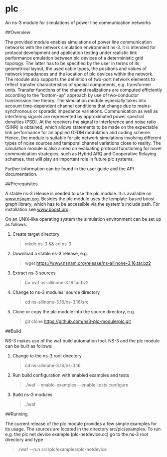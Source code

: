 # plc

An ns-3 module for simulations of power line communication networks

##Overview

The provided module enables simulations of power line communication networks with the network simulation
environment ns-3. It is intended for protocol development and application testing under realistic link
performance emulation between plc devices of a deterministic grid topology. The latter has to be specified by
the user in terms of its geometrical layout, the used cable types, the positions and values of network impedances
and the location of plc devices within the network. The module also supports the definition of two-port
network elements to reflect transfer characteristics of special components, e.g. transformer units.
Transfer functions of the channel realizations are computed efficiently according to the "bottom-up" approach by use of
two-conductor transmission line theory. The simulation module especially takes into account time-dependent channel 
conditions that change due to mains-synchronous or sporadic impedance variations. Communication as well as interfering signals 
are represented by approximated power spectral densities (PSD). At the receivers the signal to interference and noise 
ratio (SINR) is obtained, which allows statements to be made on the expectable link performance for an applied OFDM
modulation and coding scheme. Hence, the module is suitable for plc network simulations involving different types of
noise sources and temporal channel variations close to reality. The simulation module is also aimed on evaluating protocol 
functioning for novel communication strategies, such as Hybrid ARQ and Cooperative Relaying schemes, that will play an 
important role in future plc systems.

Further information can be found in the user guide and the API documentation.

##Prerequisites

A stable ns-3 release is needed to use the plc module. It is available on www.nsnam.org.
Besides the plc module uses the template-based boost graph library, which has to be accessible
via the system's include path. For installation see www.boost.org.

On an UNIX-like operating system the simulation environment can be set up as follows:

1.  Create target directory

    > mkdir ns-3 && cd ns-3

2.  Download a stable ns-3 release, e.g.

    > wget https://www.nsnam.org/release/ns-allinone-3.16.tar.bz2

3.  Extract ns-3 sources

    > tar xvjf ns-allinone-3.16.tar.bz2 

4.  Change to ns-3 modules' source directory

    > cd ns-allinone-3.16/ns-3.16/src

5.  Clone or copy the plc module into the source directory, e.g.

    > git clone https://github.com/ns3-plc-module/plc.git


##Build

NS-3 makes use of the waf build automation tool. NS-3 and the plc module can be built as follows:

1.  Change to the ns-3 root directory
    
    > cd ns-allinone-3.16/ns-3.16

2.  Run build configuration with enabled examples and tests

    > ./waf --enable-examples --enable-tests configure
    
3.  Build ns-3 modules

    > ./waf

##Running

The current release of the plc module provides a few simple examples for its usage. The sources
are located in the directory src/plc/examples. To run e.g. the plc net device example (plc-netdevice.cc)
go to the ns-3 root directory and type

> ./waf --run src/plc/examples/plc-netdevice


